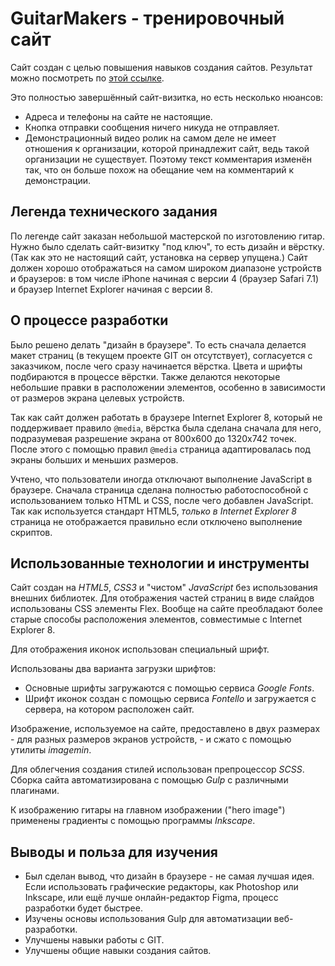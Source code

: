 # GuitarMakers - тренировочный сайт

Сайт создан с целью повышения навыков создания сайтов. Результат можно
посмотреть по
[этой ссылке](https://raw.githack.com/alexandersolovyov/WebSiteDemo--GuitarMakers/dist_1/dist/index.html).

Это полностью завершённый сайт-визитка, но есть несколько нюансов:

- Адреса и телефоны на сайте не настоящие.
- Кнопка отправки сообщения ничего никуда не отправляет.
- Демонстрационный видео ролик на самом деле не имеет отношения к организации,
  которой принадлежит сайт, ведь такой организации не существует. Поэтому
  текст комментария изменён так, что он больше похож на обещание чем на
  комментарий к демонстрации.

## Легенда технического задания

По легенде сайт заказан небольшой мастерской по изготовлению гитар. Нужно было
сделать сайт-визитку "под ключ", то есть дизайн и вёрстку. (Так как это не
настоящий сайт, установка на сервер упущена.) Сайт должен хорошо отображаться на
самом широком диапазоне устройств и браузеров: в том числе iPhone начиная с
версии 4 (браузер Safari 7.1) и браузер Internet Explorer начиная с версии 8.

## О процессе разработки

Было решено делать "дизайн в браузере". То есть сначала делается макет страниц
(в текущем проекте GIT он отсутствует), согласуется с заказчиком, после чего
сразу начинается вёрстка. Цвета и шрифты подбираются в процессе вёрстки. Также
делаются некоторые небольшие правки в расположении элементов, особенно в
зависимости от размеров экрана целевых устройств.

Так как сайт должен работать в браузере Internet Explorer 8, который не
поддерживает правило `@media`, вёрстка была сделана сначала для него,
подразумевая разрешение экрана от 800x600 до 1320x742 точек. После
этого с помощью правил `@media` страница адаптировалась под экраны
больших и меньших размеров.

Учтено, что пользователи иногда отключают выполнение JavaScript в браузере.
Сначала страница сделана полностью работоспособной с использованием только HTML
и CSS, после чего добавлен JavaScript. Так как используется стандарт HTML5,
*только в Internet Explorer 8* страница не отображается правильно если отключено
выполнение скриптов.

## Использованные технологии и инструменты

Сайт создан на *HTML5*, *CSS3* и "чистом" *JavaScript* без использования внешних
библиотек. Для отображения частей страниц в виде слайдов использованы CSS
элементы Flex. Вообще на сайте преобладают более старые способы расположения
элементов, совместимые с Internet Explorer 8.

Для отображения иконок использован специальный шрифт.

Использованы два варианта загрузки шрифтов:

- Основные шрифты загружаются с помощью сервиса *Google Fonts*.
- Шрифт иконок создан с помощью сервиса *Fontello* и загружается с сервера,
  на котором расположен сайт.

Изображение, используемое на сайте, предоставлено в двух размерах - для разных
размеров экранов устройств, - и сжато с помощью утилиты *imagemin*.

Для облегчения создания стилей использован препроцессор *SCSS*. Сборка сайта
автоматизирована с помощью *Gulp* с различными плагинами.

К изображению гитары на главном изображении ("hero image") применены градиенты с
помощью программы *Inkscape*.

## Выводы и польза для изучения

- Был сделан вывод, что дизайн в браузере - не самая лучшая идея. Если
  использовать графические редакторы, как Photoshop или Inkscape, или ещё лучше
  онлайн-редактор Figma, процесс разработки будет быстрее.
- Изучены основы использования Gulp для автоматизации веб-разработки.
- Улучшены навыки работы с GIT.
- Улучшены общие навыки создания сайтов.

